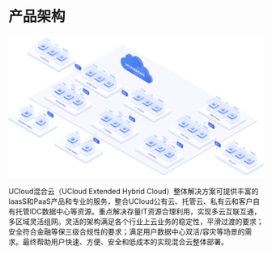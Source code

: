 # 产品架构

![混合云产品架构图](/images/pa.png)

UCloud混合云（UCloud Extended Hybrid Cloud）整体解决方案可提供丰富的IaasS和PaaS产品和专业的服务，整合UCloud公有云、托管云、私有云和客户自有托管IDC数据中心等资源。重点解决存量IT资源合理利用，实现多云互联互通，多区域灵活组网。灵活的架构满足各个行业上云业务的稳定性，平滑过渡的要求；安全符合金融等保三级合规性的要求；满足用户数据中心双活/容灾等场景的需求。最终帮助用户快速、方便、安全和低成本的实现混合云整体部署。


